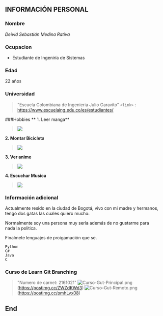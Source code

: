 ## INFORMACIÓN PERSONAL

  ### Nombre
   *Deivid Sebastián Medina Rativa*
   
  ### Ocupacion
   + Estudiante de Ingeniría de Sistemas
   
   
  ### Edad
  22 años
  
  ### Universidad
  > "Escuela Colombiana de Ingenieria Julio Garavito"
  >`<link>` : https://www.escuelaing.edu.co/es/estudiantes/

###Hobbies
** 1. Leer manga**
>![](https://tumanga.net/wp-content/uploads/5d3df9c5378b5-3388.jpg)

**2. Montar Bicicleta**
 >![](https://labicikleta.com/wp-content/uploads/2015/03/NewYorkAnimated.gif)

**3. Ver anime**
>![](https://freakelitex.com/wp-content/uploads/2016/01/Boku-dake-ga-Inai-Machi.jpg)
 
 **4. Escuchar Musica**
 >![](https://pa1.narvii.com/6064/359cb747817754e23036d1493bdf6b94eee39740_hq.gif)
 
 
### Información adicional

Actualmente resido en la ciudad de Bogotá, vivo con mi madre y hermanos, tengo dos gatas las cuales quiero mucho.

Normalmente soy una persona muy sería además de no gustarme para nada la politica.

Finalmete lenguajes de proigamación que se.
```LenguajesProgamacion
Python
C#
Java
C
```


### Curso de Learn Git Branching


> "Numero de carnet: 2161021"
![Curso-Gut-Principal.png](https://i.postimg.cc/4xHbPt48/Curso-Gut-Principal.png)(https://postimg.cc/ZWZdKWd3)
![Curso-Gut-Remoto.png](https://i.postimg.cc/2STb4ShH/Curso-Gut-Remoto.png)(https://postimg.cc/pmhLvx08)


## End